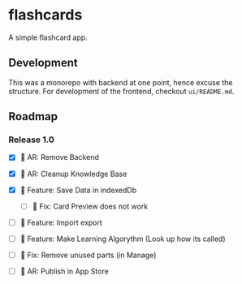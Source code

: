 # flashcards
A simple flashcard app.

## Development
This was a monorepo with backend at one point, hence excuse the structure. For development of the frontend, checkout `ui/README.md`.

## Roadmap

### Release 1.0

- [x] 🚧 AR: Remove Backend
- [x] 🚧 AR: Cleanup Knowledge Base
- [x] 🚀 Feature: Save Data in indexedDb
  - [ ] 🐛 Fix: Card Preview does not work
- [ ] 🚀 Feature: Import export
- [ ] 🚀 Feature: Make Learning Algorythm (Look up how its called)
- [ ] 🐛 Fix: Remove unused parts (in Manage)
- [ ] 🚧 AR: Publish in App Store

